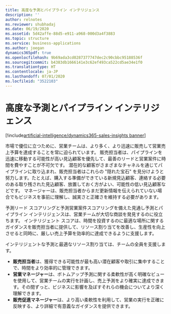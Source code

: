 ```yaml
---
title: 高度な予測とパイプライン インテリジェンス
description: ''
author: relnotes
ms.reviewer: shubhadaj
ms.date: 06/19/2020
ms.assetid: 5d42affe-88d5-e911-a968-000d3a4f3883
ms.topic: structure
ms.service: business-applications
ms.author: joegan
dynamics365pdf: true
ms.openlocfilehash: 9b69ada3cd0287377747dec2c90cbbc95188536f
ms.sourcegitcommit: b4383db1666141e3c62ef493ca522cd5ae34e1f0
ms.translationtype: HT
ms.contentlocale: ja-JP
ms.lasthandoff: 07/01/2020
ms.locfileid: "3522103"
---
```

# <a name="advanced-forecasting-and-pipeline-intelligence"></a>高度な予測とパイプライン インテリジェンス

[!include[artificial-intelligence/dynamics365-sales-insights banner](../includes/artificial-intelligence/dynamics365-sales-insights.md)]

<!--structure start-->
市場で優位に立つために、営業チームは、より多く、より迅速に販売して営業売上予算を達成することを常に迫られています。 販売担当者は、パイプラインを迅速に移動する可能性が高い見込顧客を優先して、最善のリードと営業案件に時間を費やすことが不可欠です。 潜在的な顧客がさまざまなチャネルを通じてパイプラインに取り込まれ、販売担当者はこれらの "隠れた宝石" を見分けようと努力します。たとえば、購入する準備ができている新規見込顧客、連絡する必要のある取り残された見込顧客、放置しておく方がよい、可能性の低い見込顧客などです。 マネージャーは、販売担当者からまだ更新情報を伝えられていない場合でもビジネスを事前に理解し、誠実さと正確さを維持する必要があります。

予測リード スコアリングと予測営業案件スコアリングを備えた見通し予測とパイプライン インテリジェンスは、営業チームが大切な商談を発見するのに役立ちます。 インテリジェント スコアは、時間を投資するのに最適な場所に関するガイダンスを販売担当者に提供して、リソース割り当てを改善し、生産性を向上させると同時に、厳しい売上予算を効率的に達成できるように支援します。 

インテリジェントな予測と最適なリソース割り当ては、チームの全員を支援します。

- **販売担当者**は、獲得できる可能性が最も高い潜在顧客や取引に集中することで、時間をより効率的に管理できます。 
- **営業マネージャー**は、ボトムアップ予測に関する柔軟性が高く明確なビューを使用して、営業チームの実行を計画し、売上予測をより確実に達成できます。その間ずっと、ビジネスに影響を及ぼすそれらの機会についてより深く理解できます。
- **販売促進マネージャー**は、より高い柔軟性を利用して、営業の実行を正確に反映する、より詳細で有意義なガイダンスを提供できます。
<!--structure end-->



